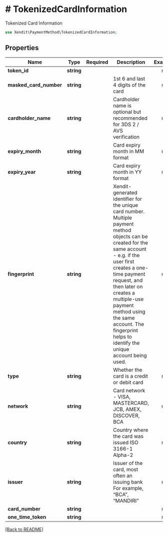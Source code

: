 # # TokenizedCardInformation
Tokenized Card Information

```php
use Xendit\PaymentMethod\TokenizedCardInformation;
```

## Properties

| Name | Type | Required | Description | Examples |
|------------|:-------------:|:-------------:|-------------|:-------------:|
| **token_id** | **string** |  |  | null |
| **masked_card_number** | **string** |  | 1st 6 and last 4 digits of the card | null |
| **cardholder_name** | **string** |  | Cardholder name is optional but recommended for 3DS 2 / AVS verification | null |
| **expiry_month** | **string** |  | Card expiry month in MM format | null |
| **expiry_year** | **string** |  | Card expiry month in YY format | null |
| **fingerprint** | **string** |  | Xendit-generated identifier for the unique card number. Multiple payment method objects can be created for the same account - e.g. if the user first creates a one-time payment request, and then later on creates a multiple-use payment method using the same account.   The fingerprint helps to identify the unique account being used. | null |
| **type** | **string** |  | Whether the card is a credit or debit card | null |
| **network** | **string** |  | Card network - VISA, MASTERCARD, JCB, AMEX, DISCOVER, BCA | null |
| **country** | **string** |  | Country where the card was issued ISO 3166-1 Alpha-2 | null |
| **issuer** | **string** |  | Issuer of the card, most often an issuing bank For example, “BCA”, “MANDIRI” | null |
| **card_number** | **string** |  |  | null |
| **one_time_token** | **string** |  |  | null |


[[Back to README]](../../README.md)
